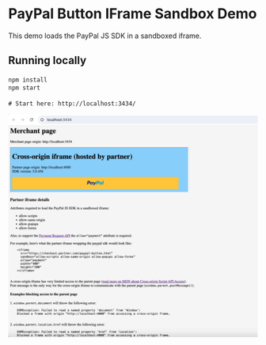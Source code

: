 # PayPal Button IFrame Sandbox Demo

This demo loads the PayPal JS SDK in a sandboxed iframe.

## Running locally

```
npm install
npm start

# Start here: http://localhost:3434/
```

![demo screenshot](./demo-screenshot.jpg)
